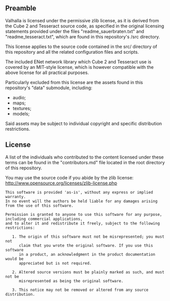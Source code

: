 ## Preamble
Valhalla is licensed under the permissive zlib license, as it is derived from the Cube 2 and Tesseract source code, as specified in the original licensing statements provided under the files "readme_sauerbraten.txt" and "readme_tesseract.txt", which are found in this repository's /src directory.

This license applies to the source code contained in the src/ directory of this repository and all the related configuration files and scripts.

The included ENet network library which Cube 2 and Tesseract use is covered by an MIT-style license, which is however compatible with the above license for all practical purposes.

Particularly excluded from this license are the assets found in this repository's "data" submodule, including:

- audio;
- maps;
- textures;
- models;

Said assets may be subject to individual copyright and specific distribution restrictions.

## License

A list of the individuals who contributed to the content licensed under these terms can be found in the "contributors.md" file located in the root directory of this repository.

You may use the source code if you abide by the zlib license: http://www.opensource.org/licenses/zlib-license.php

```
This software is provided 'as-is', without any express or implied warranty.
In no event will the authors be held liable for any damages arising from the use of this software.

Permission is granted to anyone to use this software for any purpose, including commercial applications,
and to alter it and redistribute it freely, subject to the following restrictions:

   1. The origin of this software must not be misrepresented; you must not
      claim that you wrote the original software. If you use this software
      in a product, an acknowledgment in the product documentation would be
      appreciated but is not required.

   2. Altered source versions must be plainly marked as such, and must not be
      misrepresented as being the original software.

   3. This notice may not be removed or altered from any source distribution.
```
